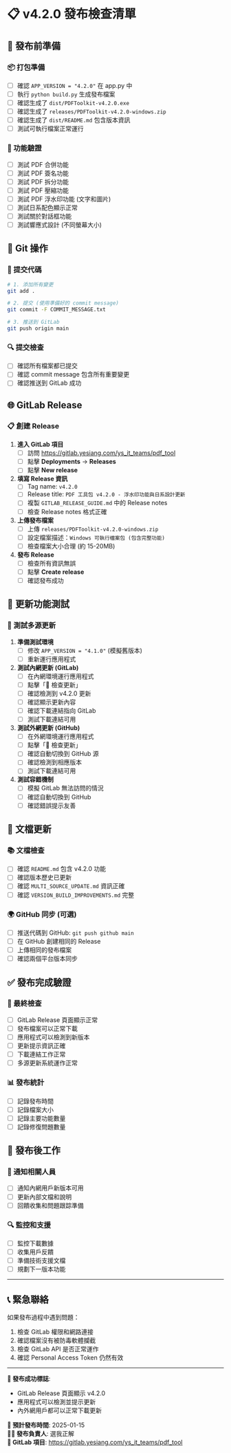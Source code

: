 # 📋 v4.2.0 發布檢查清單

## 🚀 發布前準備

### 📦 打包準備
- [ ] 確認 `APP_VERSION = "4.2.0"` 在 app.py 中
- [ ] 執行 `python build.py` 生成發布檔案
- [ ] 確認生成了 `dist/PDFToolkit-v4.2.0.exe`
- [ ] 確認生成了 `releases/PDFToolkit-v4.2.0-windows.zip`
- [ ] 確認生成了 `dist/README.md` 包含版本資訊
- [ ] 測試可執行檔案正常運行

### 🔧 功能驗證
- [ ] 測試 PDF 合併功能
- [ ] 測試 PDF 簽名功能
- [ ] 測試 PDF 拆分功能
- [ ] 測試 PDF 壓縮功能
- [ ] 測試 PDF 浮水印功能 (文字和圖片)
- [ ] 測試日系配色顯示正常
- [ ] 測試關於對話框功能
- [ ] 測試響應式設計 (不同螢幕大小)

## 💾 Git 操作

### 📝 提交代碼
```bash
# 1. 添加所有變更
git add .

# 2. 提交 (使用準備好的 commit message)
git commit -F COMMIT_MESSAGE.txt

# 3. 推送到 GitLab
git push origin main
```

### 🔍 提交檢查
- [ ] 確認所有檔案都已提交
- [ ] 確認 commit message 包含所有重要變更
- [ ] 確認推送到 GitLab 成功

## 🌐 GitLab Release

### 📋 創建 Release
1. **進入 GitLab 項目**
   - [ ] 訪問 https://gitlab.yesiang.com/ys_it_teams/pdf_tool
   - [ ] 點擊 **Deployments** → **Releases**
   - [ ] 點擊 **New release**

2. **填寫 Release 資訊**
   - [ ] Tag name: `v4.2.0`
   - [ ] Release title: `PDF 工具包 v4.2.0 - 浮水印功能與日系設計更新`
   - [ ] 複製 `GITLAB_RELEASE_GUIDE.md` 中的 Release notes
   - [ ] 檢查 Release notes 格式正確

3. **上傳發布檔案**
   - [ ] 上傳 `releases/PDFToolkit-v4.2.0-windows.zip`
   - [ ] 設定檔案描述：`Windows 可執行檔案包 (包含完整功能)`
   - [ ] 檢查檔案大小合理 (約 15-20MB)

4. **發布 Release**
   - [ ] 檢查所有資訊無誤
   - [ ] 點擊 **Create release**
   - [ ] 確認發布成功

## 🔄 更新功能測試

### 🧪 測試多源更新
1. **準備測試環境**
   - [ ] 修改 `APP_VERSION = "4.1.0"` (模擬舊版本)
   - [ ] 重新運行應用程式

2. **測試內網更新 (GitLab)**
   - [ ] 在內網環境運行應用程式
   - [ ] 點擊「🔄 檢查更新」
   - [ ] 確認檢測到 v4.2.0 更新
   - [ ] 確認顯示更新內容
   - [ ] 確認下載連結指向 GitLab
   - [ ] 測試下載連結可用

3. **測試外網更新 (GitHub)**
   - [ ] 在外網環境運行應用程式
   - [ ] 點擊「🔄 檢查更新」
   - [ ] 確認自動切換到 GitHub 源
   - [ ] 確認檢測到相應版本
   - [ ] 測試下載連結可用

4. **測試容錯機制**
   - [ ] 模擬 GitLab 無法訪問的情況
   - [ ] 確認自動切換到 GitHub
   - [ ] 確認錯誤提示友善

## 📝 文檔更新

### 📚 文檔檢查
- [ ] 確認 `README.md` 包含 v4.2.0 功能
- [ ] 確認版本歷史已更新
- [ ] 確認 `MULTI_SOURCE_UPDATE.md` 資訊正確
- [ ] 確認 `VERSION_BUILD_IMPROVEMENTS.md` 完整

### 🌍 GitHub 同步 (可選)
- [ ] 推送代碼到 GitHub: `git push github main`
- [ ] 在 GitHub 創建相同的 Release
- [ ] 上傳相同的發布檔案
- [ ] 確認兩個平台版本同步

## ✅ 發布完成驗證

### 🎯 最終檢查
- [ ] GitLab Release 頁面顯示正常
- [ ] 發布檔案可以正常下載
- [ ] 應用程式可以檢測到新版本
- [ ] 更新提示資訊正確
- [ ] 下載連結工作正常
- [ ] 多源更新系統運作正常

### 📊 發布統計
- [ ] 記錄發布時間
- [ ] 記錄檔案大小
- [ ] 記錄主要功能數量
- [ ] 記錄修復問題數量

## 🎉 發布後工作

### 📢 通知相關人員
- [ ] 通知內網用戶新版本可用
- [ ] 更新內部文檔和說明
- [ ] 回饋收集和問題跟踪準備

### 🔍 監控和支援
- [ ] 監控下載數據
- [ ] 收集用戶反饋
- [ ] 準備技術支援文檔
- [ ] 規劃下一版本功能

---

## 📞 緊急聯絡

如果發布過程中遇到問題：
1. 檢查 GitLab 權限和網路連接
2. 確認檔案沒有被防毒軟體攔截
3. 檢查 GitLab API 是否正常運作
4. 確認 Personal Access Token 仍然有效

---

**🎯 發布成功標誌**: 
- GitLab Release 頁面顯示 v4.2.0
- 應用程式可以檢測並提示更新
- 內外網用戶都可以正常下載更新

**📅 預計發布時間**: 2025-01-15  
**👨‍💻 發布負責人**: 選我正解  
**🔗 GitLab 項目**: https://gitlab.yesiang.com/ys_it_teams/pdf_tool